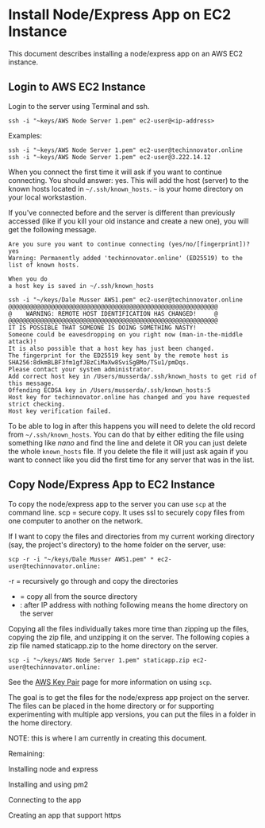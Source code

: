 # Install Node/Express App on EC2 Instance

This document describes installing a node/express app on an AWS EC2 instance.

## Login to AWS EC2 Instance

Login to the server using Terminal and ssh.

```ssh -i "~keys/AWS Node Server 1.pem" ec2-user@<ip-address>```

Examples:

```ssh -i "~keys/AWS Node Server 1.pem" ec2-user@techinnovator.online```<br/>
```ssh -i "~keys/AWS Node Server 1.pem" ec2-user@3.222.14.12```

When you connect the first time it will ask if you want to continue connecting. You should answer: yes. This will add the host (server)
to the known hosts located in ```~/.ssh/known_hosts```. ```~``` is your home directory on your local workstastion.

If you've connected before and the server is different than previously accessed (like if you kill your old instance and create a new one), 
you will get the following message.

```
Are you sure you want to continue connecting (yes/no/[fingerprint])? yes
Warning: Permanently added 'techinnovator.online' (ED25519) to the list of known hosts.

When you do
a host key is saved in ~/.ssh/known_hosts
```

```
ssh -i "~/keys/Dale Musser AWS1.pem" ec2-user@techinnovator.online 
@@@@@@@@@@@@@@@@@@@@@@@@@@@@@@@@@@@@@@@@@@@@@@@@@@@@@@@@@@@
@    WARNING: REMOTE HOST IDENTIFICATION HAS CHANGED!     @
@@@@@@@@@@@@@@@@@@@@@@@@@@@@@@@@@@@@@@@@@@@@@@@@@@@@@@@@@@@
IT IS POSSIBLE THAT SOMEONE IS DOING SOMETHING NASTY!
Someone could be eavesdropping on you right now (man-in-the-middle attack)!
It is also possible that a host key has just been changed.
The fingerprint for the ED25519 key sent by the remote host is
SHA256:8dkmBLBF3fm1gfJBzCiMaXw8SviSgBMo/TSu1/pmDqs.
Please contact your system administrator.
Add correct host key in /Users/musserda/.ssh/known_hosts to get rid of this message.
Offending ECDSA key in /Users/musserda/.ssh/known_hosts:5
Host key for techinnovator.online has changed and you have requested strict checking.
Host key verification failed.
```

To be able to log in after this happens you will need to delete the old record from ```~/.ssh/known_hosts```.  You can do that by either
editing the file using something like *nano* and find the line and delete it OR you can just delete the whole ```known_hosts``` file. If you 
delete the file it will just ask again if you want to connect like you did the first time for any server that was in the list.

## Copy Node/Express App to EC2 Instance

To copy the node/express app to the server you can use ```scp``` at the command line. scp = secure copy. It uses ssl to securely copy files from one 
computer to another on the network.

If I want to copy the files and directories from my current working directory (say, the project's directory) to the home folder on the server, use:

```
scp -r -i "~/keys/Dale Musser AWS1.pem" * ec2-user@techinnovator.online:
```

-r = recursively go through and copy the directories
* = copy all from the source directory
* : after IP address with nothing following means the home directory on the server

Copying all the files individually takes more time than zipping up the files, copying the zip file, and unzipping it on the server. The following
copies a zip file named staticapp.zip to the home directory on the server.

```
scp -i "~/keys/AWS Node Server 1.pem" staticapp.zip ec2-user@techinnovator.online:
```

See the [AWS Key Pair](aws_key_pair.md) page for more information on using ```scp```.

The goal is to get the files for the node/express app project on the server.  The files can be placed in the home directory or for supporting
experimenting with multiple app versions, you can put the files in a folder in the home directory.


NOTE: this is where I am currently in creating this document.

Remaining:

Installing node and express

Installing and using pm2

Connecting to the app

Creating an app that support https



